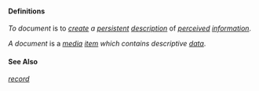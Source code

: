 #### Definitions

*To document* is to *[create](https://github.com/gcassel/Modular-Organization-Terminology/blob/master/terms/create.md) a [persistent](https://github.com/gcassel/Modular-Organization-Terminology/blob/master/terms/endure.md) [description](https://github.com/gcassel/Modular-Organization-Terminology/blob/master/terms/describe.md)* of *[perceived](https://github.com/gcassel/Modular-Organization-Terminology/blob/master/terms/perceive.md) [information](https://github.com/gcassel/Modular-Organization-Terminology/blob/master/terms/information.md)*.
		
*A document* is a *[media](https://github.com/gcassel/Modular-Organization-Terminology/blob/master/terms/media.md) [item](https://github.com/gcassel/Modular-Organization-Terminology/blob/master/terms/item.md) which contains descriptive [data](https://github.com/gcassel/Modular-Organization-Terminology/blob/master/terms/data.md)*.  

		
#### See Also

*[record](https://github.com/gcassel/Modular-Organization-Terminology/blob/master/terms/record.md)*
